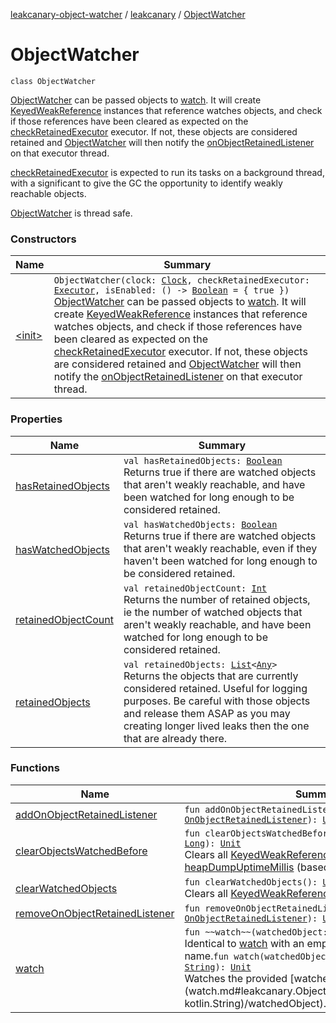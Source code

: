 [leakcanary-object-watcher](../../index.md) / [leakcanary](../index.md) / [ObjectWatcher](./index.md)

# ObjectWatcher

`class ObjectWatcher`

[ObjectWatcher](./index.md) can be passed objects to [watch](watch.md). It will create [KeyedWeakReference](../-keyed-weak-reference/index.md) instances
that reference watches objects, and check if those references have been cleared as expected on
the [checkRetainedExecutor](#) executor. If not, these objects are considered retained and
[ObjectWatcher](./index.md) will then notify the [onObjectRetainedListener](#) on that executor thread.

[checkRetainedExecutor](#) is expected to run its tasks on a background thread, with a significant
to give the GC the opportunity to identify weakly reachable objects.

[ObjectWatcher](./index.md) is thread safe.

### Constructors

| Name | Summary |
|---|---|
| [&lt;init&gt;](-init-.md) | `ObjectWatcher(clock: `[`Clock`](../-clock/index.md)`, checkRetainedExecutor: `[`Executor`](https://docs.oracle.com/javase/6/docs/api/java/util/concurrent/Executor.html)`, isEnabled: () -> `[`Boolean`](https://kotlinlang.org/api/latest/jvm/stdlib/kotlin/-boolean/index.html)` = { true })`<br>[ObjectWatcher](./index.md) can be passed objects to [watch](watch.md). It will create [KeyedWeakReference](../-keyed-weak-reference/index.md) instances that reference watches objects, and check if those references have been cleared as expected on the [checkRetainedExecutor](#) executor. If not, these objects are considered retained and [ObjectWatcher](./index.md) will then notify the [onObjectRetainedListener](#) on that executor thread. |

### Properties

| Name | Summary |
|---|---|
| [hasRetainedObjects](has-retained-objects.md) | `val hasRetainedObjects: `[`Boolean`](https://kotlinlang.org/api/latest/jvm/stdlib/kotlin/-boolean/index.html)<br>Returns true if there are watched objects that aren't weakly reachable, and have been watched for long enough to be considered retained. |
| [hasWatchedObjects](has-watched-objects.md) | `val hasWatchedObjects: `[`Boolean`](https://kotlinlang.org/api/latest/jvm/stdlib/kotlin/-boolean/index.html)<br>Returns true if there are watched objects that aren't weakly reachable, even if they haven't been watched for long enough to be considered retained. |
| [retainedObjectCount](retained-object-count.md) | `val retainedObjectCount: `[`Int`](https://kotlinlang.org/api/latest/jvm/stdlib/kotlin/-int/index.html)<br>Returns the number of retained objects, ie the number of watched objects that aren't weakly reachable, and have been watched for long enough to be considered retained. |
| [retainedObjects](retained-objects.md) | `val retainedObjects: `[`List`](https://kotlinlang.org/api/latest/jvm/stdlib/kotlin.collections/-list/index.html)`<`[`Any`](https://kotlinlang.org/api/latest/jvm/stdlib/kotlin/-any/index.html)`>`<br>Returns the objects that are currently considered retained. Useful for logging purposes. Be careful with those objects and release them ASAP as you may creating longer lived leaks then the one that are already there. |

### Functions

| Name | Summary |
|---|---|
| [addOnObjectRetainedListener](add-on-object-retained-listener.md) | `fun addOnObjectRetainedListener(listener: `[`OnObjectRetainedListener`](../-on-object-retained-listener/index.md)`): `[`Unit`](https://kotlinlang.org/api/latest/jvm/stdlib/kotlin/-unit/index.html) |
| [clearObjectsWatchedBefore](clear-objects-watched-before.md) | `fun clearObjectsWatchedBefore(heapDumpUptimeMillis: `[`Long`](https://kotlinlang.org/api/latest/jvm/stdlib/kotlin/-long/index.html)`): `[`Unit`](https://kotlinlang.org/api/latest/jvm/stdlib/kotlin/-unit/index.html)<br>Clears all [KeyedWeakReference](../-keyed-weak-reference/index.md) that were created before [heapDumpUptimeMillis](clear-objects-watched-before.md#leakcanary.ObjectWatcher$clearObjectsWatchedBefore(kotlin.Long)/heapDumpUptimeMillis) (based on [clock](../-clock/uptime-millis.md)) |
| [clearWatchedObjects](clear-watched-objects.md) | `fun clearWatchedObjects(): `[`Unit`](https://kotlinlang.org/api/latest/jvm/stdlib/kotlin/-unit/index.html)<br>Clears all [KeyedWeakReference](../-keyed-weak-reference/index.md) |
| [removeOnObjectRetainedListener](remove-on-object-retained-listener.md) | `fun removeOnObjectRetainedListener(listener: `[`OnObjectRetainedListener`](../-on-object-retained-listener/index.md)`): `[`Unit`](https://kotlinlang.org/api/latest/jvm/stdlib/kotlin/-unit/index.html) |
| [watch](watch.md) | `fun ~~watch~~(watchedObject: `[`Any`](https://kotlinlang.org/api/latest/jvm/stdlib/kotlin/-any/index.html)`): `[`Unit`](https://kotlinlang.org/api/latest/jvm/stdlib/kotlin/-unit/index.html)<br>Identical to [watch](watch.md) with an empty string reference name.`fun watch(watchedObject: `[`Any`](https://kotlinlang.org/api/latest/jvm/stdlib/kotlin/-any/index.html)`, description: `[`String`](https://kotlinlang.org/api/latest/jvm/stdlib/kotlin/-string/index.html)`): `[`Unit`](https://kotlinlang.org/api/latest/jvm/stdlib/kotlin/-unit/index.html)<br>Watches the provided [watchedObject](watch.md#leakcanary.ObjectWatcher$watch(kotlin.Any, kotlin.String)/watchedObject). |

